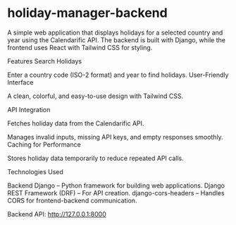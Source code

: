 # holiday-manager-backend

A simple web application that displays holidays for a selected country and year using the Calendarific API. The backend is built with Django, while the frontend uses React with Tailwind CSS for styling.

Features
Search Holidays

Enter a country code (ISO-2 format) and year to find holidays.
User-Friendly Interface

A clean, colorful, and easy-to-use design with Tailwind CSS.

API Integration

Fetches holiday data from the Calendarific API.

Manages invalid inputs, missing API keys, and empty responses smoothly.
Caching for Performance

Stores holiday data temporarily to reduce repeated API calls.

Technologies Used

Backend
Django – Python framework for building web applications.
Django REST Framework (DRF) – For API creation.
django-cors-headers – Handles CORS for frontend-backend communication.

 Backend API: http://127.0.0.1:8000
